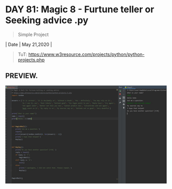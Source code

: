 # DAY 81: Magic 8 - Furtune teller or Seeking advice .py
> Simple Project

| Date | May 21,2020 |

> TuT: https://www.w3resource.com/projects/python/python-projects.php
## PREVIEW.
![Preview](Untitled.jpg)


